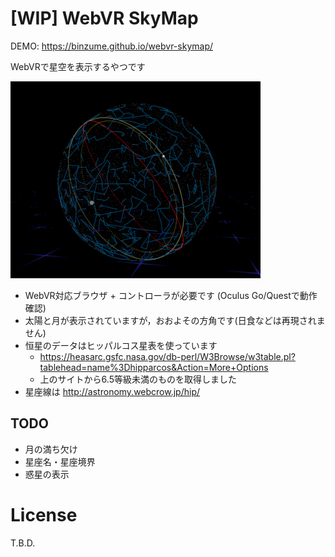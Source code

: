 # [WIP] WebVR SkyMap

DEMO: https://binzume.github.io/webvr-skymap/


WebVRで星空を表示するやつです

![Celestial sphere](./data/sphere.png)

- WebVR対応ブラウザ + コントローラが必要です (Oculus Go/Questで動作確認)
- 太陽と月が表示されていますが，おおよその方角です(日食などは再現されません)
- 恒星のデータはヒッパルコス星表を使っています
  - https://heasarc.gsfc.nasa.gov/db-perl/W3Browse/w3table.pl?tablehead=name%3Dhipparcos&Action=More+Options
  - 上のサイトから6.5等級未満のものを取得しました
- 星座線は http://astronomy.webcrow.jp/hip/

## TODO

- 月の満ち欠け
- 星座名・星座境界
- 惑星の表示

# License

T.B.D.
